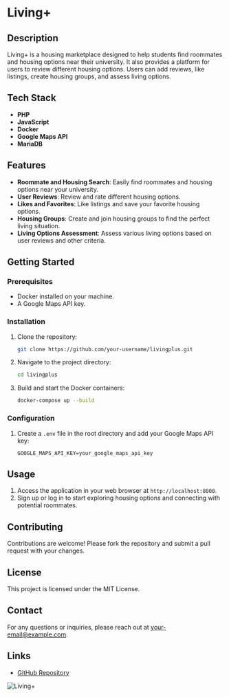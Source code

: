# Living+


## Description

Living+ is a housing marketplace designed to help students find roommates and housing options near their university. It also provides a platform for users to review different housing options. Users can add reviews, like listings, create housing groups, and assess living options.

## Tech Stack

- **PHP**
- **JavaScript**
- **Docker**
- **Google Maps API**
- **MariaDB**

## Features

- **Roommate and Housing Search**: Easily find roommates and housing options near your university.
- **User Reviews**: Review and rate different housing options.
- **Likes and Favorites**: Like listings and save your favorite housing options.
- **Housing Groups**: Create and join housing groups to find the perfect living situation.
- **Living Options Assessment**: Assess various living options based on user reviews and other criteria.

## Getting Started

### Prerequisites

- Docker installed on your machine.
- A Google Maps API key.

### Installation

1. Clone the repository:
   ```bash
   git clone https://github.com/your-username/livingplus.git
   ```
2. Navigate to the project directory:
   ```bash
   cd livingplus
   ```
3. Build and start the Docker containers:
   ```bash
   docker-compose up --build
   ```

### Configuration

1. Create a `.env` file in the root directory and add your Google Maps API key:
   ```plaintext
   GOOGLE_MAPS_API_KEY=your_google_maps_api_key
   ```

## Usage

1. Access the application in your web browser at `http://localhost:8000`.
2. Sign up or log in to start exploring housing options and connecting with potential roommates.

## Contributing

Contributions are welcome! Please fork the repository and submit a pull request with your changes.

## License

This project is licensed under the MIT License.

## Contact

For any questions or inquiries, please reach out at [your-email@example.com](mailto:your-email@example.com).

## Links

- [GitHub Repository](https://github.com/dashboard)

![Living+](livingplus.png)
